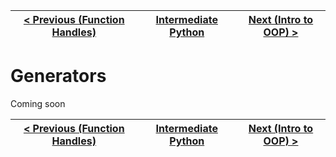 |[< Previous (Function Handles)](functionhandles.md) | [Intermediate Python](../README.md)| [Next (Intro to OOP) >](../Classes/introduction.md) |
|----|----|----|

# Generators

Coming soon

|[< Previous (Function Handles)](functionhandles.md) | [Intermediate Python](../README.md)| [Next (Intro to OOP) >](../Classes/introduction.md) |
|----|----|----|